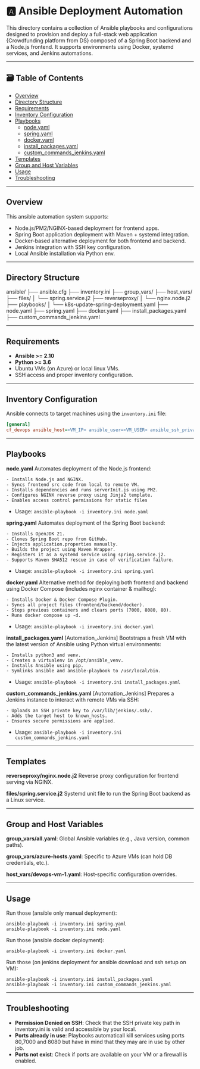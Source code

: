 # 🅰️ Ansible Deployment Automation

This directory contains a collection of Ansible playbooks and configurations designed to provision and deploy a full-stack web application {Crowdfunding platform from DS} composed of a Spring Boot backend and a Node.js frontend. It supports environments using Docker, systemd services, and Jenkins automations.

---

## 🗃️ Table of Contents

- [Overview](#overview)
- [Directory Structure](#directory-structure)
- [Requirements](#requirements)
- [Inventory Configuration](#inventory-configuration)
- [Playbooks](#playbooks)
    - [node.yaml](#nodeyaml)
    - [spring.yaml](#springyaml)
    - [docker.yaml](#dockeryaml)
    - [install_packages.yaml](#install_packagesyaml)
    - [custom_commands_jenkins.yaml](#custom_commands_jenkinsyaml)
- [Templates](#templates)
- [Group and Host Variables](#group-and-host-variables)
- [Usage](#usage)
- [Troubleshooting](#troubleshooting)


---

## Overview

This ansible automation system supports:

- Node.js/PM2/NGINX-based deployment for frontend apps.
- Spring Boot application deployment with Maven + systemd integration.
- Docker-based alternative deployment for both frontend and backend.
- Jenkins integration with SSH key configuration.
- Local Ansible installation via Python env.


---

## Directory Structure

ansible/
├── ansible.cfg
├── inventory.ini
├── group_vars/ 
├── host_vars/ 
├── files/
│ └── spring.service.j2 
├── reverseproxy/
│ └── nginx.node.j2 
├── playbooks/
│ └── k8s-update-spring-deployment.yaml 
├── node.yaml 
├── spring.yaml 
├── docker.yaml 
├── install_packages.yaml 
├── custom_commands_jenkins.yaml 


---

## Requirements

- **Ansible >= 2.10**
- **Python >= 3.6**
- Ubuntu VMs (on Azure) or local linux VMs.
- SSH access and proper inventory configuration.


---

## Inventory Configuration

Ansible connects to target machines using the `inventory.ini` file:

```ini
[general]
cf_devops ansible_host=<VM_IP> ansible_user=<VM_USER> ansible_ssh_private_key_file=<LOCAL_PATH_TO_SSH_PRIVATE_KEY>
```

---

## Playbooks

**node.yaml**
Automates deployment of the Node.js frontend:

    - Installs Node.js and NGINX.
    - Syncs frontend src code from local to remote VM.
    - Installs dependencies and runs serverInit.js using PM2.
    - Configures NGINX reverse proxy using Jinja2 template.
    - Enables access control permissions for static files

- Usage:
    `ansible-playbook -i inventory.ini node.yaml`

**spring.yaml**
Automates deployment of the Spring Boot backend:

    - Installs OpenJDK 21.
    - Clones Spring Boot repo from GitHub.
    - Injects application.properties manually.
    - Builds the project using Maven Wrapper.
    - Registers it as a systemd service using spring.service.j2.
    - Supports Maven SHA512 rescue in case of verification failure.

- Usage:
    `ansible-playbook -i inventory.ini spring.yaml`

**docker.yaml**
Alternative method for deploying both frontend and backend using Docker Compose (includes nginx container & mailhog):

    - Installs Docker & Docker Compose Plugin.
    - Syncs all project files (frontend/backend/docker).
    - Stops previous containers and clears ports (7000, 8080, 80).
    - Runs docker compose up -d.

- Usage:
    `ansible-playbook -i inventory.ini docker.yaml`


**install_packages.yaml** [Automation_Jenkins]
Bootstraps a fresh VM with the latest version of Ansible using Python virtual environments:

    - Installs python3 and venv.
    - Creates a virtualenv in /opt/ansible_venv.
    - Installs Ansible using pip.
    - Symlinks ansible and ansible-playbook to /usr/local/bin.

- Usage:
    `ansible-playbook -i inventory.ini install_packages.yaml`

**custom_commands_jenkins.yaml** [Automation_Jenkins]
Prepares a Jenkins instance to interact with remote VMs via SSH:

    - Uploads an SSH private key to /var/lib/jenkins/.ssh/.
    - Adds the target host to known_hosts.
    - Ensures secure permissions are applied.

- Usage:
    `ansible-playbook -i inventory.ini custom_commands_jenkins.yaml`


---

## Templates

**reverseproxy/nginx.node.j2**
Reverse proxy configuration for frontend serving via NGINX.

**files/spring.service.j2**
Systemd unit file to run the Spring Boot backend as a Linux service.


---

## Group and Host Variables

**group_vars/all.yaml**: Global Ansible variables (e.g., Java version, common paths).

**group_vars/azure-hosts.yaml**: Specific to Azure VMs (can hold DB credentials, etc.).

**host_vars/devops-vm-1.yaml**: Host-specific configuration overrides.


---

## Usage
Run those (ansible only manual deployment):
```
ansible-playbook -i inventory.ini spring.yaml
ansible-playbook -i inventory.ini node.yaml
```

Run those (ansible docker deployment):
```
ansible-playbook -i inventory.ini docker.yaml
```

Run those (on jenkins deployment for ansible download and ssh setup on VM):
```
ansible-playbook -i inventory.ini install_packages.yaml
ansible-playbook -i inventory.ini custom_commands_jenkins.yaml
```

---

## Troubleshooting
- **Permission Denied on SSH**: Check that the SSH private key path in inventory.ini is valid and accessible by your local.
- **Ports already in use**: Playbooks automaticall kill services using ports 80,7000 and 8080 but have in mind that they may are in use by other job.
- **Ports not exist**: Check if ports are available on your VM or a firewall is enabled.
